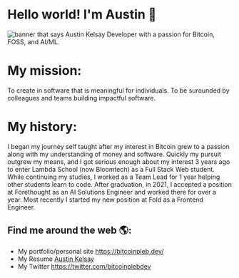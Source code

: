 # Hello world! I'm Austin 👋

<img src="https://pbs.twimg.com/media/EhkOUN2WsAAtDSA?format=jpg&name=small" alt="banner that says Austin Kelsay">
Developer with a passion for Bitcoin, FOSS, and AI/ML.

# My mission:
To create in software that is meaningful for individuals.
To be surounded by colleagues and teams building impactful software.

# My history:
I began my journey self taught after my interest in Bitcoin grew to a passion along with my understanding of money and software. Quickly my pursuit outgrew my means, and I got serious enough about my interest 3 years ago to enter Lambda School (now Bloomtech) as a Full Stack Web student. While continuing my studies, I worked as a Team Lead for 1 year helping other students learn to code. After graduation, in 2021, I accepted a position at Forethought as an AI Solutions Engineer and worked there for over a year. Most recently I started my new position at Fold as a Frontend Engineer.


## Find me around the web 🌎:
- My portfolio/personal site <a href="https://bitcoinpleb.dev/">https://bitcoinpleb.dev/</a>
- My Resume <a href="https://docs.google.com/document/d/1ejpR0E0RjGHP2wRhTTk7VAm1ZsI0pYKBXayeQ0hfhf8/edit?usp=sharing">Austin Kelsay</a>
- My Twitter <a href="https://twitter.com/bitcoinplebdev">https://twitter.com/bitcoinplebdev</a>
